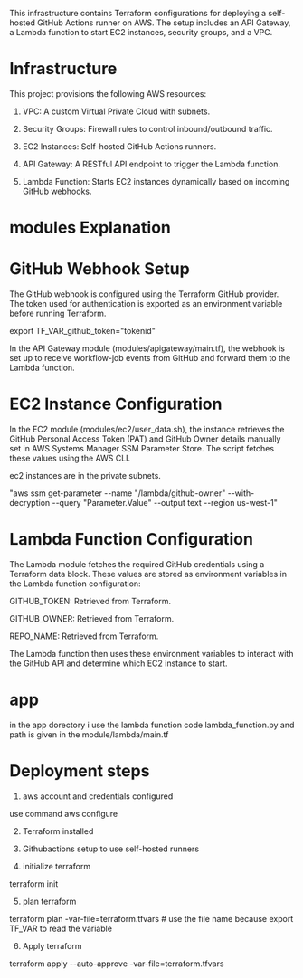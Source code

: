 This infrastructure contains Terraform configurations for deploying a self-hosted GitHub Actions runner  on AWS. The setup includes an API Gateway, a Lambda function to start EC2 instances, security groups, and a VPC.

# Infrastructure

This project provisions the following AWS resources:

1. VPC: 
A custom Virtual Private Cloud with subnets.

2. Security Groups: 
Firewall rules to control inbound/outbound traffic.

3. EC2 Instances: 
Self-hosted GitHub Actions runners.

4. API Gateway: 
A RESTful API endpoint to trigger the Lambda function.

5. Lambda Function: 
Starts EC2 instances dynamically based on incoming GitHub webhooks.

# modules Explanation
# GitHub Webhook Setup

The GitHub webhook is configured using the Terraform GitHub provider. The token used for authentication is exported as an environment variable before running Terraform.

export TF_VAR_github_token="tokenid"

In the API Gateway module (modules/apigateway/main.tf), the webhook is set up to receive workflow-job events from GitHub and forward them to the Lambda function.

# EC2 Instance Configuration

In the EC2 module (modules/ec2/user_data.sh), the instance retrieves the GitHub Personal Access Token (PAT) and GitHub Owner details manually set in AWS Systems Manager SSM Parameter Store. The script fetches these values using the AWS CLI.

ec2 instances are in the private subnets.

"aws ssm get-parameter --name "/lambda/github-owner" --with-decryption --query "Parameter.Value" --output text --region us-west-1"

# Lambda Function Configuration

The Lambda module fetches the required GitHub credentials using a Terraform data block. These values are stored as environment variables in the Lambda function configuration:

GITHUB_TOKEN: Retrieved from Terraform.

GITHUB_OWNER: Retrieved from Terraform.

REPO_NAME: Retrieved from Terraform.

The Lambda function then uses these environment variables to interact with the GitHub API and determine which EC2 instance to start.

# app
in the app dorectory i use the lambda function code lambda_function.py and path is given in the module/lambda/main.tf

# Deployment steps

1. aws account and credentials configured

use command aws configure

2. Terraform installed

3. Githubactions setup to use self-hosted runners

4. initialize terraform

terraform init

5. plan terraform 

terraform plan -var-file=terraform.tfvars  # use the file name because export TF_VAR to read the variable 

6. Apply terraform

terraform apply --auto-approve -var-file=terraform.tfvars

